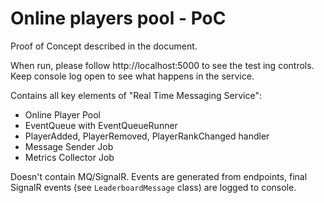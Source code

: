 ﻿# Online players pool - PoC

Proof of Concept described in the document.

When run, please follow http://localhost:5000 to see the test ing controls. Keep console log open to see what happens in the service.

Contains all key elements of "Real Time Messaging Service":

* Online Player Pool
* EventQueue with EventQueueRunner
* PlayerAdded, PlayerRemoved, PlayerRankChanged handler
* Message Sender Job
* Metrics Collector Job

Doesn't contain MQ/SignalR. Events are generated from endpoints, final SignalR events (see `LeaderboardMessage` class) are logged to console.
